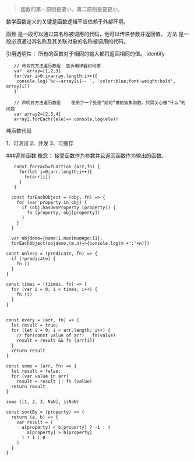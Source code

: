 > 函数的第一原则是要小，第二原则是要更小。

数学函数定义的关键是函数逻辑不应依赖于外部环境。

函数 是一段可以通过其名称被调用的代码，他可以传递参数并返回值。
方法 是一段必须通过其名称及其关联对象的名称被调用的代码。

引用透明性： 所有的函数对于相同的输入都将返回相同的值。
identify
```ecmascript 6
   // 命令式方法遍历数组  告诉编译器如何做
   var  array=[1,2,3]
   for(var i=0;i<array.length;i++){
    console.log(`%c--array[i]-- `, 'color:blue;font-weight:bold', array[i])
   }
  
   // 声明式方法遍历数组    使用了一个处理“如何”做的抽象函数，只需关心做“什么”的问题
   var array2=[2,3,4]
   array2.forEach((ele)=> console.log(ele))

```

纯函数代码

1、可测试
2、并发
3、可缓存

###高阶函数
概念： 接受函数作为参数并且返回函数作为输出的函数。

```ecmascript 6
   const forEach=function (arr,fn) {
     for(let i=0;arr.length;i++){
       fn(arr[i])
     }
   }
```

```ecmascript 6
  const forEachObject = (obj, fn) => {
    for (var property in obj) {
      if (obj.hasOwnProperty (property)) {
        fn (property, obj[property])
      }
    }
  }
  
  var objdemo={name:1,maximumAge:11};
  forEachObject(objdemo,(m,n)=>{console.log(m +':'+n)})

```

```ecmascript 6
const unless = (predicate, fn) => {
  if (!predicate) {
    fn ()
  }
}
```

```ecmascript 6
const times = (tiimes, fn) => {
  for (var i = 0; i < times; i++) {
    fn (i)
  }
}
```

```ecmascript 6

const every = (arr, fn) => {
  let result = true;
  for (let i = 0; i < arr.length; i++) {
    // for(const value of arr)   fn(value)
    result = result && fn (arr[i])
  }
  return result
}

const some = (arr, fn) => {
  let result = false;
  for (var value in arr)
    result = result || fn (value)
  return result
}

some ([1, 2, 3, NaN], isNaN)

```

```ecmascript 6
const sortBy = (property) => {
  return (a, b) => {
    var result = (
      a[property] < b[property] ? -1 : (
        a[property] > b[property]
      ) ? 1 : 0
    )
  }
}
```
